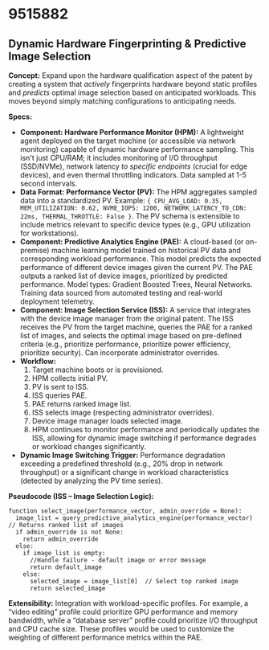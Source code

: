 # 9515882

## Dynamic Hardware Fingerprinting & Predictive Image Selection

**Concept:** Expand upon the hardware qualification aspect of the patent by creating a system that *actively* fingerprints hardware beyond static profiles and *predicts* optimal image selection based on anticipated workloads.  This moves beyond simply matching configurations to anticipating needs.

**Specs:**

*   **Component: Hardware Performance Monitor (HPM):**  A lightweight agent deployed on the target machine (or accessible via network monitoring) capable of dynamic hardware performance sampling.  This isn't just CPU/RAM; it includes monitoring of I/O throughput (SSD/NVMe), network latency *to specific endpoints* (crucial for edge devices), and even thermal throttling indicators. Data sampled at 1-5 second intervals.
*   **Data Format: Performance Vector (PV):**  The HPM aggregates sampled data into a standardized PV. Example: `{ CPU_AVG_LOAD: 0.35, MEM_UTILIZATION: 0.62, NVME_IOPS: 1200, NETWORK_LATENCY_TO_CDN: 22ms, THERMAL_THROTTLE: False }`. The PV schema is extensible to include metrics relevant to specific device types (e.g., GPU utilization for workstations).
*   **Component: Predictive Analytics Engine (PAE):** A cloud-based (or on-premise) machine learning model trained on historical PV data and corresponding workload performance. This model predicts the expected performance of different device images given the current PV. The PAE outputs a ranked list of device images, prioritized by predicted performance.  Model types:  Gradient Boosted Trees, Neural Networks.  Training data sourced from automated testing and real-world deployment telemetry.
*   **Component: Image Selection Service (ISS):**  A service that integrates with the device image manager from the original patent.  The ISS receives the PV from the target machine, queries the PAE for a ranked list of images, and selects the optimal image based on pre-defined criteria (e.g., prioritize performance, prioritize power efficiency, prioritize security).  Can incorporate administrator overrides.
*   **Workflow:**
    1.  Target machine boots or is provisioned.
    2.  HPM collects initial PV.
    3.  PV is sent to ISS.
    4.  ISS queries PAE.
    5.  PAE returns ranked image list.
    6.  ISS selects image (respecting administrator overrides).
    7.  Device image manager loads selected image.
    8.  HPM continues to monitor performance and periodically updates the ISS, allowing for dynamic image switching if performance degrades or workload changes significantly.
*   **Dynamic Image Switching Trigger:**  Performance degradation exceeding a predefined threshold (e.g., 20% drop in network throughput) or a significant change in workload characteristics (detected by analyzing the PV time series).

**Pseudocode (ISS – Image Selection Logic):**

```
function select_image(performance_vector, admin_override = None):
  image_list = query_predictive_analytics_engine(performance_vector) // Returns ranked list of images
  if admin_override is not None:
    return admin_override
  else:
    if image_list is empty:
      //Handle failure - default image or error message
      return default_image
    else:
      selected_image = image_list[0]  // Select top ranked image
      return selected_image
```

**Extensibility:** Integration with workload-specific profiles. For example, a “video editing” profile could prioritize GPU performance and memory bandwidth, while a “database server” profile could prioritize I/O throughput and CPU cache size.  These profiles would be used to customize the weighting of different performance metrics within the PAE.